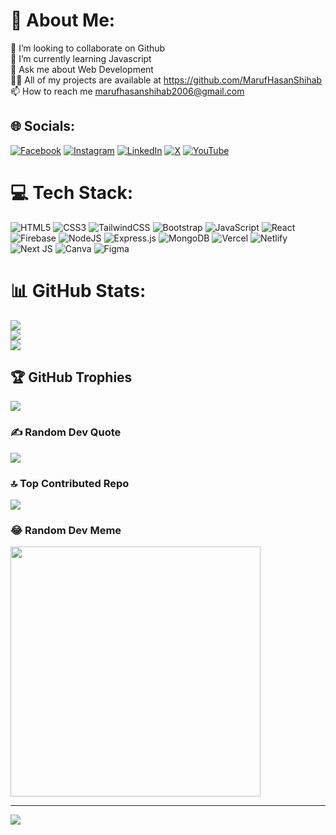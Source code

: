 # 💫 About Me:
👯 I’m looking to collaborate on Github<br>🌱 I’m currently learning Javascript<br>💬 Ask me about Web Development<br>👨‍💻 All of my projects are available at https://github.com/MarufHasanShihab<br>📫 How to reach me marufhasanshihab2006@gmail.com


## 🌐 Socials:
[![Facebook](https://img.shields.io/badge/Facebook-%231877F2.svg?logo=Facebook&logoColor=white)](https://facebook.com/CodeWithMaruf) [![Instagram](https://img.shields.io/badge/Instagram-%23E4405F.svg?logo=Instagram&logoColor=white)](https://instagram.com/CodeWithMaruf) [![LinkedIn](https://img.shields.io/badge/LinkedIn-%230077B5.svg?logo=linkedin&logoColor=white)](https://linkedin.com/in/maruf-hasan-shihab) [![X](https://img.shields.io/badge/X-black.svg?logo=X&logoColor=white)](https://x.com/CodeWithMaruf) [![YouTube](https://img.shields.io/badge/YouTube-%23FF0000.svg?logo=YouTube&logoColor=white)](https://youtube.com/@CodeWithMarufHasan) 

# 💻 Tech Stack:
![HTML5](https://img.shields.io/badge/html5-%23E34F26.svg?style=for-the-badge&logo=html5&logoColor=white) ![CSS3](https://img.shields.io/badge/css3-%231572B6.svg?style=for-the-badge&logo=css3&logoColor=white) ![TailwindCSS](https://img.shields.io/badge/tailwindcss-%2338B2AC.svg?style=for-the-badge&logo=tailwind-css&logoColor=white) ![Bootstrap](https://img.shields.io/badge/bootstrap-%238511FA.svg?style=for-the-badge&logo=bootstrap&logoColor=white) ![JavaScript](https://img.shields.io/badge/javascript-%23323330.svg?style=for-the-badge&logo=javascript&logoColor=%23F7DF1E) ![React](https://img.shields.io/badge/react-%2320232a.svg?style=for-the-badge&logo=react&logoColor=%2361DAFB) ![Firebase](https://img.shields.io/badge/firebase-%23039BE5.svg?style=for-the-badge&logo=firebase) ![NodeJS](https://img.shields.io/badge/node.js-6DA55F?style=for-the-badge&logo=node.js&logoColor=white) ![Express.js](https://img.shields.io/badge/express.js-%23404d59.svg?style=for-the-badge&logo=express&logoColor=%2361DAFB) ![MongoDB](https://img.shields.io/badge/MongoDB-%234ea94b.svg?style=for-the-badge&logo=mongodb&logoColor=white) ![Vercel](https://img.shields.io/badge/vercel-%23000000.svg?style=for-the-badge&logo=vercel&logoColor=white) ![Netlify](https://img.shields.io/badge/netlify-%23000000.svg?style=for-the-badge&logo=netlify&logoColor=#00C7B7) ![Next JS](https://img.shields.io/badge/Next-black?style=for-the-badge&logo=next.js&logoColor=white) ![Canva](https://img.shields.io/badge/Canva-%2300C4CC.svg?style=for-the-badge&logo=Canva&logoColor=white) ![Figma](https://img.shields.io/badge/figma-%23F24E1E.svg?style=for-the-badge&logo=figma&logoColor=white)
# 📊 GitHub Stats:
![](https://github-readme-stats.vercel.app/api?username=MarufHasanShihab&theme=dark&hide_border=false&include_all_commits=true&count_private=true)<br/>
![](https://github-readme-streak-stats.herokuapp.com/?user=MarufHasanShihab&theme=dark&hide_border=false)<br/>
![](https://github-readme-stats.vercel.app/api/top-langs/?username=MarufHasanShihab&theme=dark&hide_border=false&include_all_commits=true&count_private=true&layout=compact)

## 🏆 GitHub Trophies
![](https://github-profile-trophy.vercel.app/?username=MarufHasanShihab&theme=radical&no-frame=false&no-bg=false&margin-w=4)

### ✍️ Random Dev Quote
![](https://quotes-github-readme.vercel.app/api?type=horizontal&theme=radical)

### 🔝 Top Contributed Repo
![](https://github-contributor-stats.vercel.app/api?username=MarufHasanShihab&limit=5&theme=dark&combine_all_yearly_contributions=true)

### 😂 Random Dev Meme
<img src='https://randommeme-five.vercel.app/' style="height: 400px;"/>

---
[![](https://visitcount.itsvg.in/api?id=MarufHasanShihab&icon=0&color=0)](https://visitcount.itsvg.in)

<!-- Proudly created with GPRM ( https://gprm.itsvg.in ) -->
